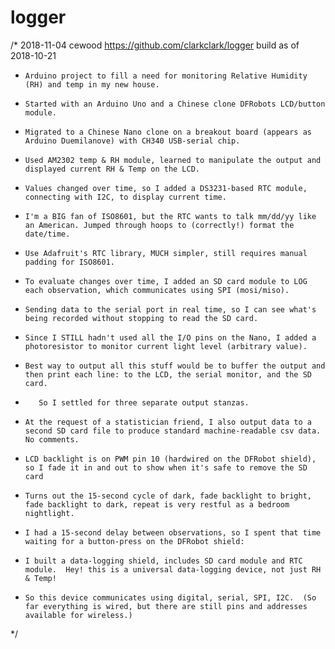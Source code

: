 # logger
/* 2018-11-04 cewood  https://github.com/clarkclark/logger     build as of 2018-10-21
*     Arduino project to fill a need for monitoring Relative Humidity (RH) and temp in my new house.
*     Started with an Arduino Uno and a Chinese clone DFRobots LCD/button module. 
*     Migrated to a Chinese Nano clone on a breakout board (appears as Arduino Duemilanove) with CH340 USB-serial chip.
*     Used AM2302 temp & RH module, learned to manipulate the output and displayed current RH & Temp on the LCD.
*     Values changed over time, so I added a DS3231-based RTC module, connecting with I2C, to display current time.
*     I'm a BIG fan of ISO8601, but the RTC wants to talk mm/dd/yy like an American. Jumped through hoops to (correctly!) format the date/time.
*     Use Adafruit's RTC library, MUCH simpler, still requires manual padding for ISO8601.
*     To evaluate changes over time, I added an SD card module to LOG each observation, which communicates using SPI (mosi/miso).
*     Sending data to the serial port in real time, so I can see what's being recorded without stopping to read the SD card.
*     Since I STILL hadn't used all the I/O pins on the Nano, I added a photoresistor to monitor current light level (arbitrary value).
*     Best way to output all this stuff would be to buffer the output and then print each line: to the LCD, the serial monitor, and the SD card.
*        So I settled for three separate output stanzas.
*     At the request of a statistician friend, I also output data to a second SD card file to produce standard machine-readable csv data.  No comments.
*     LCD backlight is on PWM pin 10 (hardwired on the DFRobot shield), so I fade it in and out to show when it's safe to remove the SD card
*     Turns out the 15-second cycle of dark, fade backlight to bright, fade backlight to dark, repeat is very restful as a bedroom nightlight.
*     I had a 15-second delay between observations, so I spent that time waiting for a button-press on the DFRobot shield:
*     I built a data-logging shield, includes SD card module and RTC module.  Hey! this is a universal data-logging device, not just RH & Temp!
*     So this device communicates using digital, serial, SPI, I2C.  (So far everything is wired, but there are still pins and addresses available for wireless.)
*/
